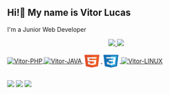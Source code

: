 ##                               Hi!🤝 My name is Vitor Lucas
I'm a Junior Web Developer
<div align="center">
  <a href="https://github.com/vitorlucasramosprado">
  <img height="180em" src="https://github-readme-stats.vercel.app/api?username=vitorlucasramosprado&show_icons=true&theme=dark&include_all_commits=true&count_private=true"/>
  <img height="180em" src="https://github-readme-stats.vercel.app/api/top-langs/?username=vitorlucasramosprado&layout=compact&langs_count=7&theme=dark"/>
</div>
  
<div style="display: inline_block"><br>
  <img align="center" alt="Vitor-PHP" height="40" width="40" src="https://cdn.jsdelivr.net/gh/devicons/devicon/icons/php/php-plain.svg">
  <img align="center" alt="Vitor-JAVA" height="40" width="40" src="https://cdn.jsdelivr.net/gh/devicons/devicon/icons/java/java-original-wordmark.svg">
  <img align="center" alt="Vitor-HTML" height="30" width="40" src="https://raw.githubusercontent.com/devicons/devicon/master/icons/html5/html5-original.svg">
  <img align="center" alt="Vitor-CSS" height="30" width="40" src="https://raw.githubusercontent.com/devicons/devicon/master/icons/css3/css3-original.svg">
  <img align="center" alt="Vitor-LINUX" height="40" width="40" src="https://cdn.jsdelivr.net/gh/devicons/devicon/icons/linux/linux-original.svg" />
  </div>
 
 ## 
<div>
<a href = "mailto:vitorlucasedif@gmail.com"><img src="https://img.shields.io/badge/-Gmail-%23333?style=for-the-badge&logo=gmail&logoColor=red" target="_blank"></a>
<a href="https://www.linkedin.com/in/vitor-lucas-ramos-prado" target="_blank"><img src="https://img.shields.io/badge/-LinkedIn-%230077B5?style=for-the-badge&logo=linkedin&logoColor=white" target="_blank"></a> 
<a href="https://discord.gg/kmX9waUM" target="_blank"><img src="https://img.shields.io/badge/Discord-7289DA?style=for-the-badge&logo=discord&logoColor=white" target="_blank"></a> 
</div>
